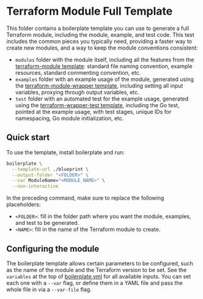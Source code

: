# Terraform Module Full Template

This folder contains a boilerplate template you can use to generate a full Terraform module, including the module, 
example, and test code. This test includes the common pieces you typically need, providing a faster way to create new 
modules, and a way to keep the module conventions consistent:

- `modules` folder with the module itself, including all the features from the [terraform-module 
  template](../terraform-module): standard file naming convention, example resources, standard commenting convention, 
  etc.
- `examples` folder with an example usage of the module, generated using the [terraform-module-wrapper 
  template](../terraform-module-wrapper), including setting all input variables, proxying through output variables, etc. 
- `test` folder with an automated test for the example usage, generated using the [terraform-wrapper-test 
  template](../terraform-module-test), including the Go test, pointed at the example usage, with test stages, unique IDs
  for namespacing, Go module initialization, etc.

## Quick start

To use the template, install boilerplate and run:

```bash
boilerplate \
  --template-url ./blueprint \
  --output-folder "<FOLDER>" \
  --var ModuleName="<MODULE_NAME>" \
  --non-interactive
```

In the preceding command, make sure to replace the following placeholders:

- `<FOLDER>`: fill in the folder path where you want the module, examples, and test to be generated.
- `<NAME>`: fill in the name of the Terraform module to create.

## Configuring the module

The boilerplate template allows certain parameters to be configured, such as the name of the module and the Terraform 
version to be set. See the `variables` at the top of [boilerplate.yml](./blueprint/boilerplate.yml) for all 
available inputs. You can set each one with a `--var` flag, or define them in a YAML file and pass the whole file in via 
a `--var-file` flag.